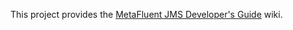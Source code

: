 This project provides the [MetaFluent JMS Developer's Guide](https://github.com/MetaFluent/jms-developers-guide.wiki) wiki. 
